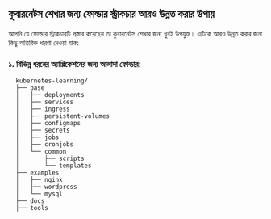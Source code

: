 ## কুবারনেটস শেখার জন্য ফোল্ডার স্ট্রাকচার আরও উন্নত করার উপায়

আপনি যে ফোল্ডার স্ট্রাকচারটি প্রস্তাব করেছেন তা কুবারনেটস শেখার জন্য খুবই উপযুক্ত। এটিকে আরও উন্নত করার জন্য কিছু অতিরিক্ত ধারণা দেওয়া যাক:

### ১. **বিভিন্ন ধরনের অ্যাপ্লিকেশনের জন্য আলাদা ফোল্ডার:**


      kubernetes-learning/
      ├── base
      │   ├── deployments
      │   ├── services
      │   ├── ingress
      │   ├── persistent-volumes
      │   ├── configmaps
      │   ├── secrets
      │   ├── jobs
      │   ├── cronjobs
      │   └── common
      │       ├── scripts
      │       └── templates
      ├── examples
      │   ├── nginx
      │   ├── wordpress
      │   └── mysql
      ├── docs
      ├── tools

